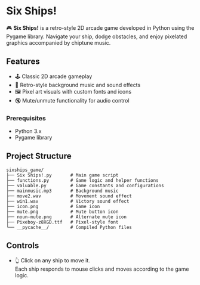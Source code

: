 # Six Ships!

🎮 **Six Ships!** is a retro-style 2D arcade game developed in Python using the Pygame library. Navigate your ship, dodge obstacles, and enjoy pixelated graphics accompanied by chiptune music.

## Features

- 🕹️ Classic 2D arcade gameplay
- 🎵 Retro-style background music and sound effects
- 🖼️ Pixel art visuals with custom fonts and icons
- 🔇 Mute/unmute functionality for audio control

### Prerequisites

- Python 3.x
- Pygame library

## Project Structure

```
sixships_game/
├── Six Ships!.py       # Main game script
├── functions.py        # Game logic and helper functions
├── valuable.py         # Game constants and configurations
├── mainmusic.mp3       # Background music
├── move2.wav           # Movement sound effect
├── win1.wav            # Victory sound effect
├── icon.png            # Game icon
├── mute.png            # Mute button icon
├── noun-mute.png       # Alternate mute icon
├── Pixeboy-z8XGD.ttf   # Pixel-style font
└── __pycache__/        # Compiled Python files
```

## Controls

- 👆 Click on any ship to move it.  
  Each ship responds to mouse clicks and moves according to the game logic.
